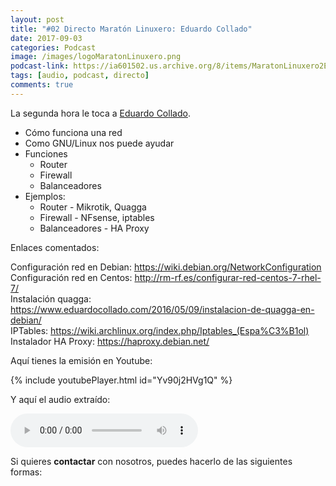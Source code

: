 ```yaml
---
layout: post
title: "#02 Directo Maratón Linuxero: Eduardo Collado"
date: 2017-09-03
categories: Podcast
image: /images/logoMaratonLinuxero.png
podcast-link: https://ia601502.us.archive.org/8/items/MaratonLinuxero2EduardoCollado/Marat%C3%B3n%20Linuxero%202%20Eduardo%20Collado
tags: [audio, podcast, directo]
comments: true
---
```

La segunda hora le toca a [Eduardo Collado](https://www.eduardocollado.com/).

- Cómo funciona una red
- Como GNU/Linux nos puede ayudar
- Funciones
  * Router
  * Firewall
  * Balanceadores
- Ejemplos:
  * Router - Mikrotik, Quagga
  * Firewall - NFsense, iptables
  * Balanceadores - HA Proxy

Enlaces comentados:

Configuración red en Debian: <https://wiki.debian.org/NetworkConfiguration>  
Configuración red en Centos: <http://rm-rf.es/configurar-red-centos-7-rhel-7/>  
Instalación quagga: <https://www.eduardocollado.com/2016/05/09/instalacion-de-quagga-en-debian/>  
IPTables: <https://wiki.archlinux.org/index.php/Iptables_(Espa%C3%B1ol)>  
Instalador HA Proxy: <https://haproxy.debian.net/>

Aquí tienes la emisión en Youtube: 

{% include youtubePlayer.html id="Yv90j2HVg1Q" %}

Y aquí el audio extraído:

<audio controls>
  <source src="https://ia601502.us.archive.org/8/items/MaratonLinuxero2EduardoCollado/Marat%C3%B3n%20Linuxero%202%20Eduardo%20Collado.mp3" type="audio/mpeg">
</audio>

Si quieres **contactar** con nosotros, puedes hacerlo de las siguientes formas:

